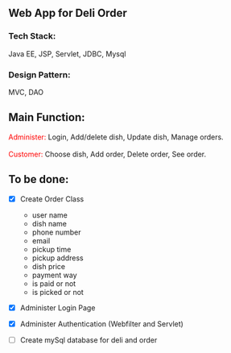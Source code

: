 ## Web App for Deli Order

### Tech Stack:
Java EE, JSP, Servlet, JDBC, Mysql

### Design Pattern:
MVC, DAO

## Main Function:
<span style="color:red;">Administer:</span> Login, Add/delete dish, Update dish, Manage orders.
<br/><br/>
<span style="color:red;">Customer:</span> Choose dish, Add order, Delete order, See order.

## To be done: 

- [x] Create Order Class

	- user name
	- dish name
	- phone number
	- email
	- pickup time
	- pickup address
	- dish price
	- payment way
	- is paid or not
	- is picked or not
	
- [x] Administer Login Page

- [x] Administer Authentication (Webfilter and Servlet)

- [ ] Create mySql database for deli and order